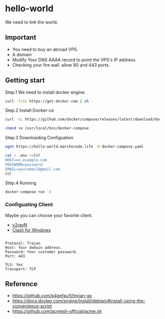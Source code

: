 # hello-world
We need to link the world.

## Important

- You need to buy an abroad VPS.
- A domain
- Modify Your DNS AAAA record to point the VPS's IP address.
- Checking your fire wall. allow 80 and 443 ports.

## Getting start

Step.1 We need to install docker engine.

```sh
curl -fsSL https://get.docker.com | sh -
```

Step.2 Install Docker-ce

```sh
curl -SL https://github.com/docker/compose/releases/latest/download/docker-compose-linux-x86_64 -o /usr/local/bin/docker-compose

chmod +x /usr/local/bin/docker-compose
```

Step.3 Downloading Configuation

```sh
wget https://hello-world.marchocode.life -O docker-compose.yaml

cat > .env <<EOF
HOST=xx.example.com
PASSWORD=password
EMAIL=youremail@gmail.com
EOF

```

Step.4 Running

```sh
docker-compose run -d
```

### Configuating Client

Maybe you can choose your favorite client.

- [v2rayN](https://github.com/2dust/v2rayN)
- [Clash for Windows](https://github.com/Fndroid/clash_for_windows_pkg)

```text

Protocol: Trojan 
Host: Your domain address.
Password: Your customer password.
Port: 443

TLS: Yes
Transport: TCP

```


## Reference
- https://github.com/p4gefau1t/trojan-go
- https://docs.docker.com/engine/install/debian/#install-using-the-convenience-script
- https://github.com/acmesh-official/acme.sh